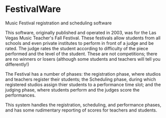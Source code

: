 FestivalWare
============

Music Festival registration and scheduling software

This software, originally published and operated in 2003, was for the Las Vegas Music Teacher's Fall Festival. 
These festivals allow students from all schools and even private institutes to perform in front of a judge and be rated.
The judge rates the student according to difficulty of the piece performed and the level of the student. 
These are not competitions; there are no winners or losers (although some students and teachers will tell you differently!)

The Festival has a number of phases: the registration phase, where studios and teachers register their students;
the Scheduling phase, during which registered studios assign thier students to a performance time slot; and the
judging phase, where students perform and the judges score the performances. 

This system handles the registration, scheduling, and performance phases, and has some rudimentary reporting of scores
for teachers and students.


